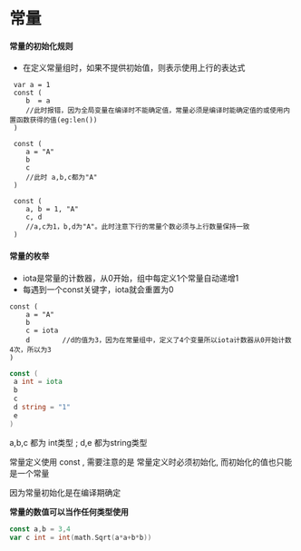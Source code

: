 # 常量



#### 常量的初始化规则

- 在定义常量组时，如果不提供初始值，则表示使用上行的表达式

```
 var a = 1
 const (
    b  = a
    //此时报错，因为全局变量在编译时不能确定值，常量必须是编译时能确定值的或使用内置函数获得的值(eg:len())
 )
 
 const (
    a = "A"
    b
    c
    //此时 a,b,c都为"A"
 )
 
 const (
    a, b = 1, "A"
    c, d
    //a,c为1，b,d为"A"。此时注意下行的常量个数必须与上行数量保持一致
 )
```



#### 常量的枚举

- iota是常量的计数器，从0开始，组中每定义1个常量自动递增1
- 每遇到一个const关键字，iota就会重置为0

```
const (
    a = "A"
    b
    c = iota
    d        //d的值为3，因为在常量组中，定义了4个变量所以iota计数器从0开始计数4次，所以为3
)
```



```go
const (
 a int = iota
 b
 c
 d string = "1"
 e
)
```

a,b,c 都为 int类型 ; d,e 都为string类型





常量定义使用 const , 需要注意的是 常量定义时必须初始化, 而初始化的值也只能是一个常量

因为常量初始化是在编译期确定



**常量的数值可以当作任何类型使用**

```go
const a,b = 3,4
var c int = int(math.Sqrt(a*a+b*b))
```

